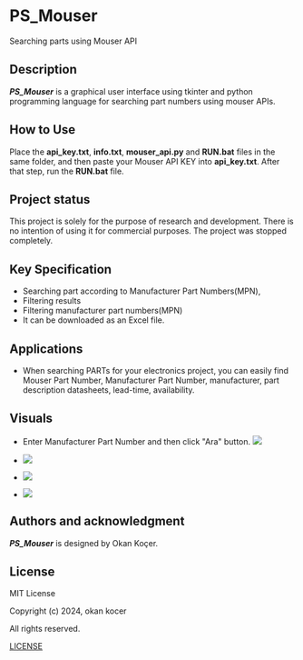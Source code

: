 # PS_Mouser
Searching parts using Mouser API

## Description

***PS_Mouser*** is a graphical user interface using tkinter and python programming language for searching part numbers using mouser APIs.

## How to Use

Place the **api_key.txt**, **info.txt**, **mouser_api.py** and **RUN.bat** files in the same folder, and then paste your Mouser API KEY into **api_key.txt**. After that step, run the **RUN.bat** file.

## Project status

  This project is solely for the purpose of research and development. There is no intention of using it for commercial purposes. The project was stopped completely.  

## Key Specification

- Searching part according to Manufacturer Part Numbers(MPN),
- Filtering results
- Filtering manufacturer part numbers(MPN)
- It can be downloaded as an Excel file.

## Applications

- When searching PARTs for your electronics project, you can easily find Mouser Part Number, Manufacturer Part Number, manufacturer, part description datasheets, lead-time, availability.
	
## Visuals

- Enter Manufacturer Part Number and then click "Ara" button.
  ![](https://github.com/user-attachments/assets/fecca8cf-c38d-46d9-9834-dbb94a478540)

- ![](https://github.com/user-attachments/assets/6e12475c-e313-48ee-b0c3-91a918deff61)

- ![](https://github.com/user-attachments/assets/0aee483d-34d2-404e-9f65-004910a4c2c4)

- ![](https://github.com/user-attachments/assets/1085b90f-3ff4-428c-8a44-344abe859698)
  
## Authors and acknowledgment

***PS_Mouser*** is designed by Okan Koçer.

## License
	
MIT License
	
Copyright (c) 2024, okan kocer
	
All rights reserved.
	
[LICENSE](LICENSE)
